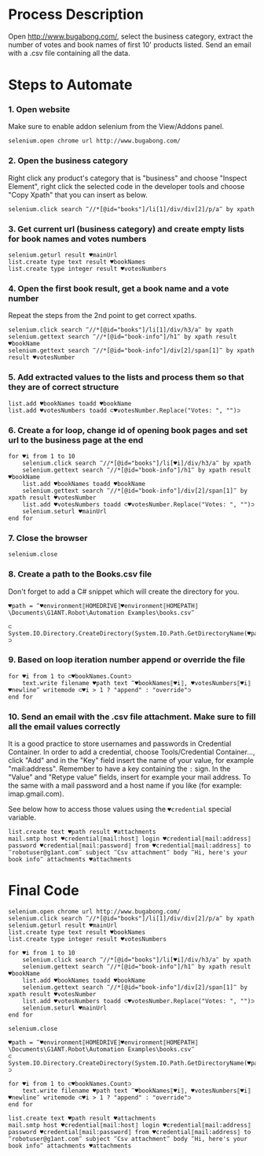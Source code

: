 # Process Description

Open http://www.bugabong.com/, select the business category, extract the number of votes and book names of first 10' products listed. Send an email with a .csv file containing all the data.

# Steps to Automate

### 1. Open website

Make sure to enable addon selenium from the View/Addons panel.

```G1ANT
selenium.open chrome url http://www.bugabong.com/
```

### 2. Open the business category

Right click any product's category that is "business" and choose "Inspect Element", right click the selected code in the developer tools and choose "Copy Xpath" that you can insert as below.

```G1ANT
selenium.click search ‴//*[@id="books"]/li[1]/div/div[2]/p/a‴ by xpath
```

### 3. Get current url (business category) and create empty lists for book names and votes numbers

```G1ANT
selenium.geturl result ♥mainUrl
list.create type text result ♥bookNames
list.create type integer result ♥votesNumbers
```

### 4. Open the first book result, get a book name and a vote number

Repeat the steps from the 2nd point to get correct xpaths.

```G1ANT
selenium.click search ‴//*[@id="books"]/li[1]/div/h3/a‴ by xpath
selenium.gettext search ‴//*[@id="book-info"]/h1‴ by xpath result ♥bookName
selenium.gettext search ‴//*[@id="book-info"]/div[2]/span[1]‴ by xpath result ♥votesNumber
```

### 5. Add extracted values to the lists and process them so that they are of correct structure

```G1ANT
list.add ♥bookNames toadd ♥bookName
list.add ♥votesNumbers toadd ⊂♥votesNumber.Replace("Votes: ", "")⊃
```

### 6. Create a for loop, change id of opening book pages and set url to the business page at the end

```G1ANT
for ♥i from 1 to 10
    selenium.click search ‴//*[@id="books"]/li[♥i]/div/h3/a‴ by xpath
    selenium.gettext search ‴//*[@id="book-info"]/h1‴ by xpath result ♥bookName
    list.add ♥bookNames toadd ♥bookName
    selenium.gettext search ‴//*[@id="book-info"]/div[2]/span[1]‴ by xpath result ♥votesNumber
    list.add ♥votesNumbers toadd ⊂♥votesNumber.Replace("Votes: ", "")⊃
    selenium.seturl ♥mainUrl
end for
```

### 7. Close the browser

```G1ANT
selenium.close
```

### 8. Create a path to the Books.csv file

Don't forget to add a C# snippet which will create the directory for you.

```G1ANT
♥path = ‴♥environment⟦HOMEDRIVE⟧♥environment⟦HOMEPATH⟧\Documents\G1ANT.Robot\Automation Examples\books.csv‴

⊂
System.IO.Directory.CreateDirectory(System.IO.Path.GetDirectoryName(♥path));
⊃
```

### 9. Based on loop iteration number append or override the file

```G1ANT
for ♥i from 1 to ⊂♥bookNames.Count⊃
    text.write filename ♥path text ‴♥bookNames⟦♥i⟧, ♥votesNumbers⟦♥i⟧♥newline‴ writemode ⊂♥i > 1 ? "append" : "override"⊃
end for
```

### 10. Send an email with the .csv file attachment. Make sure to fill all the email values correctly

It is a good practice to store usernames and passwords in Credential Container. In order to add a credential, choose Tools/Credential Container..., click "Add" and in the "Key" field insert the name of your value, for example "mail:address". Remember to have a key containing the `:` sign. In the "Value" and "Retype value" fields, insert for example your mail address. To the same with a mail password and a host name if you like (for example: imap.gmail.com).

See below how to access those values using the `♥credential` special variable.

```G1ANT
list.create text ♥path result ♥attachments
mail.smtp host ♥credential⟦mail:host⟧ login ♥credential⟦mail:address⟧ password ♥credential⟦mail:password⟧ from ♥credential⟦mail:address⟧ to ‴robotuser@g1ant.com‴ subject ‴Csv attachment‴ body ‴Hi, here's your book info‴ attachments ♥attachments
```

# Final Code

```G1ANT
selenium.open chrome url http://www.bugabong.com/
selenium.click search ‴//*[@id="books"]/li[1]/div/div[2]/p/a‴ by xpath
selenium.geturl result ♥mainUrl
list.create type text result ♥bookNames
list.create type integer result ♥votesNumbers

for ♥i from 1 to 10
    selenium.click search ‴//*[@id="books"]/li[♥i]/div/h3/a‴ by xpath
    selenium.gettext search ‴//*[@id="book-info"]/h1‴ by xpath result ♥bookName
    list.add ♥bookNames toadd ♥bookName
    selenium.gettext search ‴//*[@id="book-info"]/div[2]/span[1]‴ by xpath result ♥votesNumber
    list.add ♥votesNumbers toadd ⊂♥votesNumber.Replace("Votes: ", "")⊃
    selenium.seturl ♥mainUrl
end for

selenium.close

♥path = ‴♥environment⟦HOMEDRIVE⟧♥environment⟦HOMEPATH⟧\Documents\G1ANT.Robot\Automation Examples\books.csv‴
⊂
System.IO.Directory.CreateDirectory(System.IO.Path.GetDirectoryName(♥path));
⊃

for ♥i from 1 to ⊂♥bookNames.Count⊃
    text.write filename ♥path text ‴♥bookNames⟦♥i⟧, ♥votesNumbers⟦♥i⟧♥newline‴ writemode ⊂♥i > 1 ? "append" : "override"⊃
end for

list.create text ♥path result ♥attachments
mail.smtp host ♥credential⟦mail:host⟧ login ♥credential⟦mail:address⟧ password ♥credential⟦mail:password⟧ from ♥credential⟦mail:address⟧ to ‴robotuser@g1ant.com‴ subject ‴Csv attachment‴ body ‴Hi, here's your book info‴ attachments ♥attachments
```

